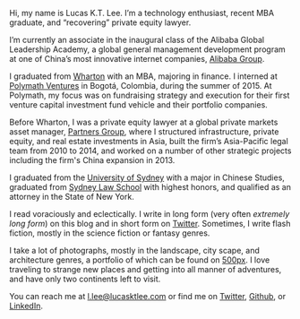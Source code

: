<p class="lede">Hi, my name is Lucas K.T. Lee. I’m a technology enthusiast, recent <abbr>MBA</abbr> graduate, and “recovering” private equity lawyer.</p>

I’m currently an associate in the inaugural class of the Alibaba Global Leadership Academy, a global general management development program at one of China’s most innovative internet companies, [Alibaba Group](http://www.alibabagroup.com/en/global/home/).

I graduated from [Wharton](http://www.wharton.upenn.edu/) with an <abbr>MBA</abbr>, majoring in finance. I interned at [Polymath Ventures](http://www.polymathv.com/) in Bogotá, Colombia, during the summer of 2015. At Polymath, my focus was on fundraising strategy and execution for their first venture capital investment fund vehicle and their portfolio companies.

Before Wharton, I was a private equity lawyer at a global private markets asset manager, [Partners Group](http://www.partnersgroup.com/), where I structured infrastructure, private equity, and real estate investments in Asia, built the firm’s Asia-Pacific legal team from 2010 to 2014, and worked on a number of other strategic projects including the firm's China expansion in 2013.

I graduated from the [University of Sydney](http://sydney.edu.au) with a major in Chinese Studies, graduated from [Sydney Law School](http://sydney.edu.au/law/) with highest honors, and qualified as an attorney in the State of New York.

I read voraciously and eclectically. I write in long form (very often _extremely long form_) on this blog and in short form on [Twitter](https://twitter.com/LucasKTLee/). Sometimes, I write flash fiction, mostly in the science fiction or fantasy genres.

I take a lot of photographs, mostly in the landscape, city scape, and architecture genres, a portfolio of which can be found on  [500px](https://500px.com/lucasktlee/). I love traveling to strange new places and getting into all manner of adventures, and have only two continents left to visit.

You can reach me at [l.lee@lucasktlee.com](mailto:l.lee@lucasktlee.com) or find me on [Twitter](https://twitter.com/LucasKTLee/), [Github](https://github.com/lucasktlee/), or [LinkedIn](http://www.linkedin.com/in/lucasktlee/).
